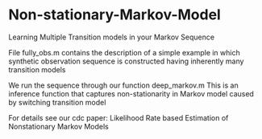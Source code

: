 # Non-stationary-Markov-Model
Learning Multiple Transition models in your Markov Sequence

File fully_obs.m contains the description of a simple example in which
synthetic observation sequence is constructed having inherently many transition models

We run the sequence through our function deep_markov.m 
This is an inference function that captures non-stationarity in Markov model caused by switching transition model

For details see our cdc paper: Likelihood Rate based Estimation of Nonstationary Markov Models
